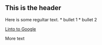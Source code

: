 ## This is the header

Here is some regultar text.
	* bullet 1
	* bullet 2

[Linto to Google](http://www.google.com)

More text